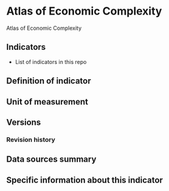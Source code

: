 # Atlas of Economic Complexity

Atlas of Economic Complexity

## Indicators

- List of indicators in this repo

## Definition of indicator


## Unit of measurement


## Versions


### Revision history


## Data sources summary


## Specific information about this indicator

